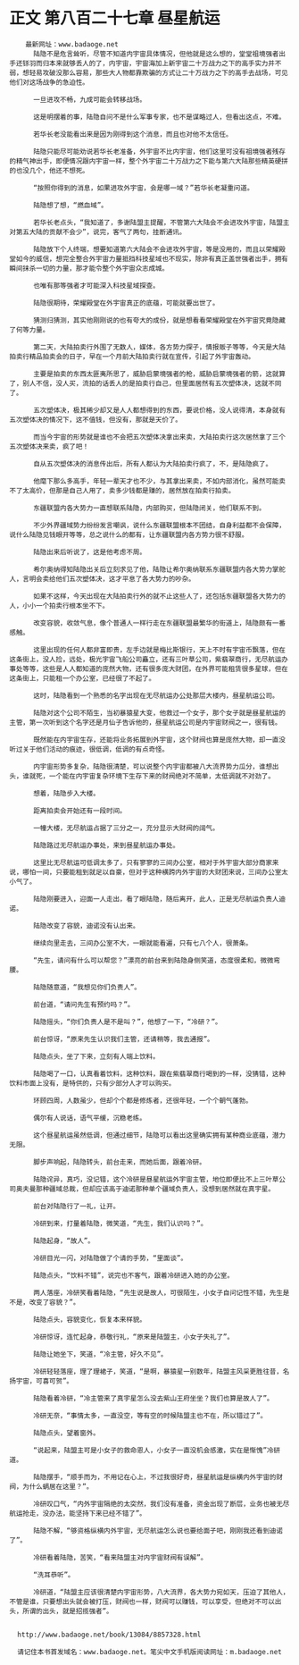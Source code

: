 # 正文 第八百二十七章 昼星航运
        最新网址：www.badaoge.net
          陆隐不是危言耸听，尽管不知道内宇宙具体情况，但他就是这么想的，堂堂祖境强者出手还铩羽而归本来就够丢人的了，内宇宙，宇宙海加上新宇宙二十万战力之下的高手实力并不弱，想轻易攻破没那么容易，那些大人物都靠欺骗的方式让二十万战力之下的高手去战场，可见他们对这场战争的急迫性。
      
          一旦进攻不畅，九成可能会转移战场。
      
          这是明摆着的事，陆隐自问不是什么军事专家，也不是谋略过人，但看出这点，不难。
      
          若华长老没能看出来是因为刚得到这个消息，而且也对他不太信任。
      
          陆隐只能尽可能劝说若华长老准备，外宇宙不比内宇宙，他们这里可没有祖境强者残存的精气神出手，即便情况跟内宇宙一样，整个外宇宙二十万战力之下能与第六大陆那些精英硬拼的也没几个，他还不想死。
      
          “按照你得到的消息，如果进攻外宇宙，会是哪一域？”若华长老凝重问道。
      
          陆隐想了想，“燃血域”。
      
          若华长老点头，“我知道了，多谢陆盟主提醒，不管第六大陆会不会进攻外宇宙，陆盟主对第五大陆的贡献不会少”，说完，客气了两句，挂断通讯。
      
          陆隐放下个人终端，想要知道第六大陆会不会进攻外宇宙，等是没用的，而且以荣耀殿堂如今的威信，想完全整合外宇宙力量抵挡科技星域也不现实，除非有真正盖世强者出手，拥有瞬间抹杀一切的力量，那才能令整个外宇宙众志成城。
      
          也唯有那等强者才可能深入科技星域探查。
      
          陆隐很期待，荣耀殿堂在外宇宙真正的底蕴，可能就要出世了。
      
          猜测归猜测，其实他刚刚说的也有夸大的成份，就是想看看荣耀殿堂在外宇宙究竟隐藏了何等力量。
      
          第二天，大陆拍卖行外围了无数人，媒体，各方势力探子，情报贩子等等，今天是大陆拍卖行精品拍卖会的日子，早在一个月前大陆拍卖行就在宣传，引起了外宇宙轰动。
      
          主要是拍卖的东西太匪夷所思了，威胁启蒙境强者的枪，威胁启蒙境强者的箭，这就算了，别人不信，没人买，流拍的话丢人的是拍卖行自己，但里面居然有五次塑体决，这就不同了。
      
          五次塑体决，极其稀少却又是人人都想得到的东西，要说价格，没人说得清，本身就有五次塑体决的情况下，这不值钱，但没有，那就是天价了。
      
          而当今宇宙的形势就是谁也不会把五次塑体决拿出来卖，大陆拍卖行这次居然拿了三个五次塑体决来卖，疯了吧！
      
          自从五次塑体决的消息传出后，所有人都认为大陆拍卖行疯了，不，是陆隐疯了。
      
          他麾下那么多高手，年轻一辈天才也不少，与其拿出来卖，不如内部消化，虽然可能卖不了太高价，但那是自己人用了，卖多少钱都是赚的，居然放在拍卖行拍卖。
      
          东疆联盟内各大势力一直想联系陆隐，内部购买，但陆隐闭关，他们联系不到。
      
          不少外界疆域势力纷纷发言嘲讽，说什么东疆联盟根本不团结，自身利益都不会保障，说什么陆隐见钱眼开等等，总之说什么的都有，让东疆联盟内各方势力很不舒服。
      
          陆隐出来后听说了，这是他考虑不周。
      
          希尔奥纳得知陆隐出关后立刻求见了他，陆隐让希尔奥纳联系东疆联盟内各大势力掌舵人，言明会卖给他们五次塑体决，这才平息了各大势力的吵杂。
      
          如果不这样，今天出现在大陆拍卖行外的就不止这些人了，还包括东疆联盟各大势力的人，小小一个拍卖行根本坐不下。
      
          改变容貌，收敛气息，像个普通人一样行走在东疆联盟最繁华的街道上，陆隐颇有一番感触。
      
          这里出现的任何人都非富即贵，左手边就是梅比斯银行，天上不时有宇宙币飘落，但在这条街上，没人捡，远处，极光宇宙飞船公司矗立，还有三叶草公司，紫翡翠商行，无尽航运办事处等等，这些是人人都知道的庞然大物，还有很多庞大财团，在外界可能租赁很多星球，但在这条街上，只能租一个办公室，已经很了不起了。
      
          这时，陆隐看到一个熟悉的名字出现在无尽航运办公处那层大楼内，昼星航运公司。
      
          陆隐对这个公司不陌生，当初暴猿星大变，他救过一个女子，那个女子就是昼星航运的主管，第一次听到这个名字还是月仙子告诉他的，昼星航运公司是内宇宙财阀之一，很有钱。
      
          既然能在内宇宙生存，还能将业务拓展到外宇宙，这个财阀也算是庞然大物，却一直没听过关于他们活动的痕迹，很低调，低调的有点奇怪。
      
          内宇宙形势多复杂，陆隐很清楚，可以说整个内宇宙都被八大流界势力瓜分，谁想出头，谁就死，一个能在内宇宙复杂环境下生存下来的财阀绝对不简单，太低调就不对劲了。
      
          想着，陆隐步入大楼。
      
          距离拍卖会开始还有一段时间。
      
          一幢大楼，无尽航运占据了三分之一，充分显示大财阀的阔气。
      
          陆隐路过无尽航运办事处，来到昼星航运办事处。
      
          这里比无尽航运可低调太多了，只有寥寥的三间办公室，相对于外宇宙大部分商家来说，哪怕一间，只要能租到就足以自豪，但对于这种横跨内外宇宙的大财团来说，三间办公室太小气了。
      
          陆隐刚要进入，迎面一人走出，看了眼陆隐，随后离开，此人，正是无尽航运负责人迪诺。
      
          陆隐改变了容貌，迪诺没有认出来。
      
          继续向里走去，三间办公室不大，一眼就能看遍，只有七八个人，很萧条。
      
          “先生，请问有什么可以帮您？”漂亮的前台来到陆隐身侧笑道，态度很柔和，微微弯腰。
      
          陆隐随意道，“我想见你们负责人”。
      
          前台道，“请问先生有预约吗？”。
      
          陆隐摇头，“你们负责人是不是叫？”，他想了一下，“冷研？”。
      
          前台惊讶，“原来先生认识我们主管，还请稍等，我去通报”。
      
          陆隐点头，坐了下来，立刻有人端上饮料。
      
          陆隐喝了一口，认真看着饮料，这种饮料，跟在紫翡翠商行喝到的一样，没猜错，这种饮料市面上没有，是特供的，只有少部分人才可以购买。
      
          环顾四周，人数虽少，但却个个都是修炼者，还很年轻，一个个朝气蓬勃。
      
          偶尔有人说话，语气平缓，沉稳老练。
      
          这个昼星航运虽然低调，但通过细节，陆隐可以看出这里确实拥有某种商业底蕴，潜力无限。
      
          脚步声响起，陆隐转头，前台走来，而她后面，跟着冷研。
      
          陆隐诧异，真巧，没记错，这个冷研是昼星航运外宇宙主管，地位即便比不上三叶草公司奥夫曼那种疆域总裁，但却应该高于迪诺那种单个疆域负责人，没想到居然就在真宇星。
      
          前台对陆隐行了一礼，让开。
      
          冷研到来，打量着陆隐，微笑道，“先生，我们认识吗？”。
      
          陆隐起身，“故人”。
      
          冷研目光一闪，对陆隐做了个请的手势，“里面谈”。
      
          陆隐点头，“饮料不错”，说完也不客气，跟着冷研进入她的办公室。
      
          两人落座，冷研笑看着陆隐，“先生说是故人，可很陌生，小女子自问记性不错，先生是不是，改变了容貌？”。
      
          陆隐点头，容貌变化，恢复本来样貌。
      
          冷研惊讶，连忙起身，恭敬行礼，“原来是陆盟主，小女子失礼了”。
      
          陆隐让她坐下，笑道，“冷主管，好久不见”。
      
          冷研轻轻落座，理了理裙子，笑道，“是啊，暴猿星一别数年，陆盟主风采更胜往昔，名扬宇宙，可喜可贺”。
      
          陆隐看着冷研，“冷主管来了真宇星怎么没去紫山王府坐坐？我们也算是故人了”。
      
          冷研无奈，“事情太多，一直没空，等有空的时候陆盟主也不在，所以错过了”。
      
          陆隐点头，望着窗外。
      
          “说起来，陆盟主可是小女子的救命恩人，小女子一直没机会感激，实在是惭愧”冷研道。
      
          陆隐摆手，“顺手而为，不用记在心上，不过我很好奇，昼星航运是纵横内外宇宙的财阀，为什么蜗居在这里？”。
      
          冷研叹口气，“内外宇宙隔绝的太突然，我们没有准备，资金出现了断层，业务也被无尽航运抢走，没办法，能坚持下来已经不错了”。
      
          陆隐不解，“够资格纵横内外宇宙，无尽航运怎么说也要给面子吧，刚刚我还看到迪诺了”。
      
          冷研看着陆隐，苦笑，“看来陆盟主对内宇宙财阀有误解”。
      
          “洗耳恭听”。
      
          冷研道，“陆盟主应该很清楚内宇宙形势，八大流界，各大势力宛如天，压迫了其他人，不管是谁，只要想出头就会被打压，财阀也一样，财阀可以赚钱，可以享受，但绝对不可以出头，所谓的出头，就是招揽强者”。
      
      
      http://www.badaoge.net/book/13084/8857328.html
      
      请记住本书首发域名：www.badaoge.net。笔尖中文手机版阅读网址：m.badaoge.net
